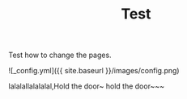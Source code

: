 ﻿---
layout: post
title: Test
---

Test how to change the pages.

![_config.yml]({{ site.baseurl }}/images/config.png)

lalalallalalalal,Hold the door~ hold the door~~~
